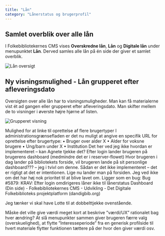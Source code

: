 ```yaml
---
title: "Lån"
category: "Lånerstatus og brugerprofil"
---
```

## Samlet overblik over alle lån ##
I Folkebibliotekernes CMS vises **Overskredne lån**, **Lån** og **Digitale lån** under menupunktet **Lån**. Derved samles alle lån på én side der giver et samlet overblik.

![Lån oversigt](https://github.com/danskernesdigitalebibliotek/folkebibliotekernes_cms_manual/assets/1641342/c517eee0-03e9-4804-950d-55a10abd3095)

## Ny visningsmulighed -  Lån grupperet efter afleveringsdato ##
Oversigten over alle lån har to visningsmuligheder. Man kan få materialerne vist ét ad gangen eller grupperet efter afleveringsdato. Man skifter mellem de to visninger i øverste højre hjørne af listen.

![Grupperet visning](https://github.com/danskernesdigitalebibliotek/folkebibliotekernes_cms_manual/assets/1641342/1642595d-a20d-48a9-9a79-675f3fd9f455)


Mulighed for at linke til oprettelse af flere brugertyper
I administrationsgrænsefladen er det nu muligt at angive en specifik URL for oprettelse efter brugertype:
•	Bruger over alder X
•	Alder for voksne brugere
•	Ung/barn under X
•	Institution
Det her ved jeg ikke hvordan er implementeret – kan Agnete tjekke det?
Efter login lander brugeren på brugerens dashboard (medmindre det er i reserver-flowet)
Hvor brugeren i dag lander på bibliotekets forside, vil brugeren lande på sit personlige dashboard??? – jeg i tvivl om denne.
Sådan er det ikke implementeret – det er rigtigt at det er intentionen. Lige nu lander man på forsiden. Jeg ved ikke om det har høj nok prioritet til at blive lavet om. Ligger som en bug: Bug #5879: KRAV: Efter login omdirigeres låner ikke til lånerstatus Dashboard (Din side) - Folkebibliotekernes CMS - Udvikling - Det Digitale Folkebiblioteks projektplatform (dandigbib.org)

Jeg tænker vi skal have Lotte til at dobbelttjekke ovenstående. 

Måske det ville give værdi meget kort at beskrive ”værdi/UX” rationalet bag hver ændring? At slå menupunkter sammen giver brugeren færre valg (overskuelighed), at flytte ”Interesseperiode” fra en generisk profilside til hvert materiale flytter funktionen tættere på der hvor den giver værdi osv. 
